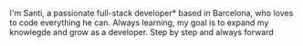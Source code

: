 I'm Santi, a passionate full-stack developer* based in Barcelona, who loves to code everything he can. 
Always learning, my goal is to expand my knowlegde and grow as a developer.
Step by step and always forward
